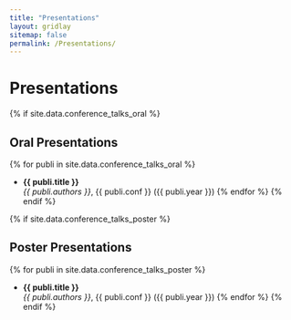 ```yaml
---
title: "Presentations"
layout: gridlay
sitemap: false
permalink: /Presentations/
---
```


# Presentations

{% if site.data.conference_talks_oral %}
## Oral Presentations

{% for publi in site.data.conference_talks_oral %}
* <strong>{{ publi.title }}</strong> <br/> <i>{{ publi.authors }}</i>, {{ publi.conf }} ({{ publi.year }})
{% endfor %}
{% endif %}

{% if site.data.conference_talks_poster %}
## Poster Presentations

{% for publi in site.data.conference_talks_poster %}
* <strong>{{ publi.title }}</strong> <br/> <i>{{ publi.authors }}</i>, {{ publi.conf }} ({{ publi.year }})
{% endfor %}
{% endif %}